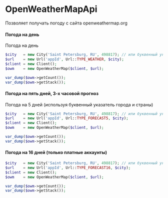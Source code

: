  # OpenWeatherMapApi

 Позволяет получать погоду с сайта openweathermap.org
 
 ####  Погода на день
 
 Погода на день
 
  ```php
$city   = new City('Saint Petersburg, RU', 498817); // или буквенный указатель/или айди
$url    = new Url('appId', Url::TYPE_WEATHER, $city);
$client = new Client();
$owm    = new OpenWeatherMap($client, $url);

var_dump($owm->getCount());
var_dump($owm->getStack());

``` 

  #### Погода на пять дней, 3-х часовой прогноз
  
  Погода на 5 дней (используя буквенный указатель города и страны)
  
  ```php
$city   = new City('Saint Petersburg, RU', 498817); // или буквенный указатель/или айди
$url    = new Url('appId', Url::TYPE_FORECAST5, $city);
$client = new Client();
$owm    = new OpenWeatherMap($client, $url);

var_dump($owm->getCount());
var_dump($owm->getStack());
```

 #### Погода на 16 дней (только платные аккаунты)
 
  ```php
$city   = new City('Saint Petersburg, RU', 498817); // или буквенный указатель/или айди
$url    = new Url('appId', Url::TYPE_FORECAST16, $city);
$client = new Client();
$owm    = new OpenWeatherMap($client, $url);

var_dump($owm->getCount());
var_dump($owm->getStack());
```